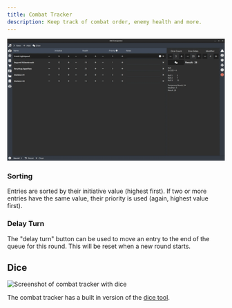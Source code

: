 ```yaml
---
title: Combat Tracker
description: Keep track of combat order, enemy health and more.
---
```


![Screenshot of combat tracker](/images/combat-tracker-01.webp)

### Sorting

Entries are sorted by their initiative value (highest first).
If two or more entries have the same value, their priority is used (again, highest value first).

### Delay Turn

The "delay turn" button can be used to move an entry to the end of the queue for this round. This will be reset when a new round starts.

## Dice

![Screenshot of combat tracker with dice](/images/combat-tracker-02.webp)

The combat tracker has a built in version of the [dice tool](/docs/tools/dice).
